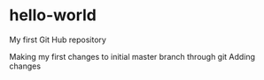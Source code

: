 # hello-world
My first Git Hub repository

Making my first changes to initial master branch through git
Adding changes
